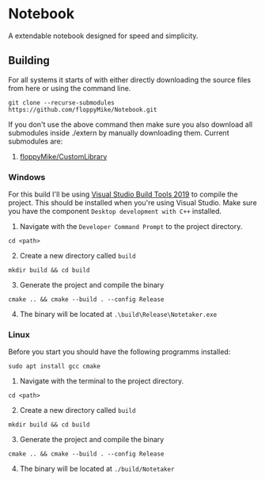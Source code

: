 # Notebook
A extendable notebook designed for speed and simplicity.

## Building
For all systems it starts of with either directly downloading the source files from here or using the command line.
```
git clone --recurse-submodules https://github.com/floppyMike/Notebook.git
```
If you don't use the above command then make sure you also download all submodules inside ./extern by manually downloading them.
Current submodules are:
1. [floppyMike/CustomLibrary](https://github.com/floppyMike/CustomLibrary)

### Windows
For this build I'll be using [Visual Studio Build Tools 2019](https://visualstudio.microsoft.com/downloads/#build-tools-for-visual-studio-2019) to compile the project. This should be installed when you're using Visual Studio.
Make sure you have the component `Desktop development with C++` installed.
1. Navigate with the `Developer Command Prompt` to the project directory.
```
cd <path>
```
2. Create a new directory called `build`
```
mkdir build && cd build
```
3. Generate the project and compile the binary
```
cmake .. && cmake --build . --config Release
```
4. The binary will be located at `.\build\Release\Notetaker.exe`

### Linux
Before you start you should have the following programms installed:
```
sudo apt install gcc cmake
```
1. Navigate with the terminal to the project directory.
```
cd <path>
```
2. Create a new directory called `build`
```
mkdir build && cd build
```
3. Generate the project and compile the binary
```
cmake .. && cmake --build . --config Release
```
4. The binary will be located at `./build/Notetaker`
